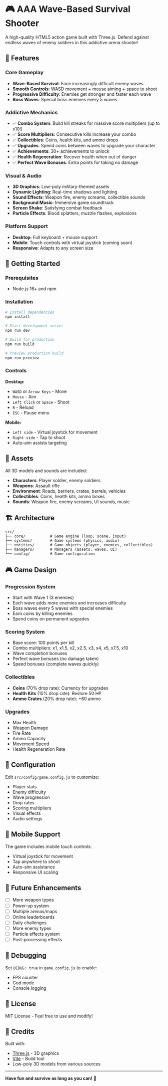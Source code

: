 # 🎮 AAA Wave-Based Survival Shooter

A high-quality HTML5 action game built with Three.js. Defend against endless waves of enemy soldiers in this addictive arena shooter!

## 🎯 Features

### Core Gameplay
- **Wave-Based Survival**: Face increasingly difficult enemy waves
- **Smooth Controls**: WASD movement + mouse aiming + space to shoot
- **Progressive Difficulty**: Enemies get stronger and faster each wave
- **Boss Waves**: Special boss enemies every 5 waves

### Addictive Mechanics
- ✅ **Combo System**: Build kill streaks for massive score multipliers (up to x10!)
- ✅ **Score Multipliers**: Consecutive kills increase your combo
- ✅ **Collectibles**: Coins, health kits, and ammo drops
- ✅ **Upgrades**: Spend coins between waves to upgrade your character
- ✅ **Achievements**: 30+ achievements to unlock
- ✅ **Health Regeneration**: Recover health when out of danger
- ✅ **Perfect Wave Bonuses**: Extra points for taking no damage

### Visual & Audio
- **3D Graphics**: Low-poly military-themed assets
- **Dynamic Lighting**: Real-time shadows and lighting
- **Sound Effects**: Weapon fire, enemy screams, collectible sounds
- **Background Music**: Immersive game soundtrack
- **Screen Shake**: Satisfying combat feedback
- **Particle Effects**: Blood splatters, muzzle flashes, explosions

### Platform Support
- **Desktop**: Full keyboard + mouse support
- **Mobile**: Touch controls with virtual joystick (coming soon)
- **Responsive**: Adapts to any screen size

## 🚀 Getting Started

### Prerequisites
- Node.js 16+ and npm

### Installation

```bash
# Install dependencies
npm install

# Start development server
npm run dev

# Build for production
npm run build

# Preview production build
npm run preview
```

### Controls

**Desktop:**
- `WASD` or `Arrow Keys` - Move
- `Mouse` - Aim
- `Left Click` or `Space` - Shoot
- `R` - Reload
- `ESC` - Pause menu

**Mobile:**
- `Left side` - Virtual joystick for movement
- `Right side` - Tap to shoot
- Auto-aim assists targeting

## 🎨 Assets

All 3D models and sounds are included:
- **Characters**: Player soldier, enemy soldiers
- **Weapons**: Assault rifle
- **Environment**: Roads, barriers, crates, barrels, vehicles
- **Collectibles**: Coins, health kits, ammo boxes
- **Sounds**: Weapon fire, enemy screams, UI sounds, music

## 🏗️ Architecture

```
src/
├── core/           # Game engine (loop, scene, input)
├── systems/        # Game systems (physics, audio)
├── entities/       # Game objects (player, enemies, collectibles)
├── managers/       # Managers (assets, waves, UI)
└── config/         # Game configuration
```

## 🎮 Game Design

### Progression System
- Start with Wave 1 (3 enemies)
- Each wave adds more enemies and increases difficulty
- Boss waves every 5 waves with special enemies
- Earn coins by killing enemies
- Spend coins on permanent upgrades

### Scoring System
- Base score: 100 points per kill
- Combo multipliers: x1, x1.5, x2, x2.5, x3, x4, x5, x7.5, x10
- Wave completion bonuses
- Perfect wave bonuses (no damage taken)
- Speed bonuses (complete waves quickly)

### Collectibles
- **Coins** (70% drop rate): Currency for upgrades
- **Health Kits** (15% drop rate): Restore 50 HP
- **Ammo Crates** (20% drop rate): +60 ammo

### Upgrades
- Max Health
- Weapon Damage
- Fire Rate
- Ammo Capacity
- Movement Speed
- Health Regeneration Rate

## 🔧 Configuration

Edit `src/config/game.config.js` to customize:
- Player stats
- Enemy difficulty
- Wave progression
- Drop rates
- Scoring multipliers
- Visual effects
- Audio settings

## 📱 Mobile Support

The game includes mobile touch controls:
- Virtual joystick for movement
- Tap anywhere to shoot
- Auto-aim assistance
- Responsive UI scaling

## 🎯 Future Enhancements

- [ ] More weapon types
- [ ] Power-up system
- [ ] Multiple arenas/maps
- [ ] Online leaderboards
- [ ] Daily challenges
- [ ] More enemy types
- [ ] Particle effects system
- [ ] Post-processing effects

## 🐛 Debugging

Set `DEBUG: true` in `game.config.js` to enable:
- FPS counter
- God mode
- Console logging

## 📄 License

MIT License - Feel free to use and modify!

## 🙏 Credits

Built with:
- [Three.js](https://threejs.org/) - 3D graphics
- [Vite](https://vitejs.dev/) - Build tool
- Low-poly 3D models from various sources

---

**Have fun and survive as long as you can!** 🎯
